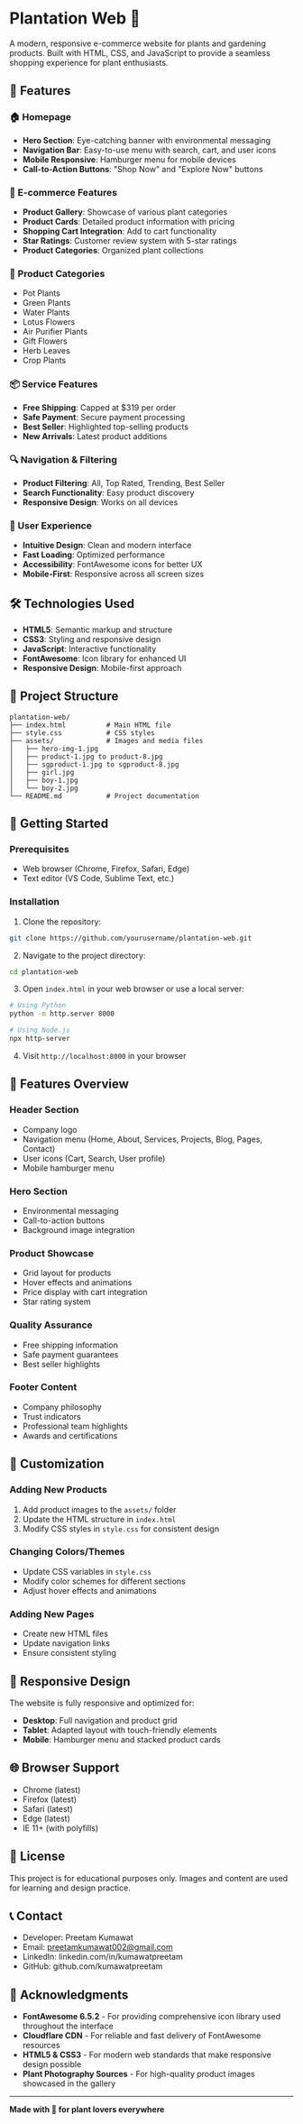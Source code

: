 # Plantation Web 🌱

A modern, responsive e-commerce website for plants and gardening products. Built with HTML, CSS, and JavaScript to provide a seamless shopping experience for plant enthusiasts.

## 🌟 Features

### 🏠 Homepage
- **Hero Section**: Eye-catching banner with environmental messaging
- **Navigation Bar**: Easy-to-use menu with search, cart, and user icons
- **Mobile Responsive**: Hamburger menu for mobile devices
- **Call-to-Action Buttons**: "Shop Now" and "Explore Now" buttons

### 🛒 E-commerce Features
- **Product Gallery**: Showcase of various plant categories
- **Product Cards**: Detailed product information with pricing
- **Shopping Cart Integration**: Add to cart functionality
- **Star Ratings**: Customer review system with 5-star ratings
- **Product Categories**: Organized plant collections

### 🎯 Product Categories
- Pot Plants
- Green Plants
- Water Plants
- Lotus Flowers
- Air Purifier Plants
- Gift Flowers
- Herb Leaves
- Crop Plants

### 📦 Service Features
- **Free Shipping**: Capped at $319 per order
- **Safe Payment**: Secure payment processing
- **Best Seller**: Highlighted top-selling products
- **New Arrivals**: Latest product additions

### 🔍 Navigation & Filtering
- **Product Filtering**: All, Top Rated, Trending, Best Seller
- **Search Functionality**: Easy product discovery
- **Responsive Design**: Works on all devices

### 📱 User Experience
- **Intuitive Design**: Clean and modern interface
- **Fast Loading**: Optimized performance
- **Accessibility**: FontAwesome icons for better UX
- **Mobile-First**: Responsive across all screen sizes

## 🛠️ Technologies Used

- **HTML5**: Semantic markup and structure
- **CSS3**: Styling and responsive design
- **JavaScript**: Interactive functionality
- **FontAwesome**: Icon library for enhanced UI
- **Responsive Design**: Mobile-first approach

## 📁 Project Structure

```
plantation-web/
├── index.html          # Main HTML file
├── style.css           # CSS styles
├── assets/             # Images and media files
│   ├── hero-img-1.jpg
│   ├── product-1.jpg to product-8.jpg
│   ├── sgproduct-1.jpg to sgproduct-8.jpg
│   ├── girl.jpg
│   ├── boy-1.jpg
│   └── boy-2.jpg
└── README.md           # Project documentation
```

## 🚀 Getting Started

### Prerequisites
- Web browser (Chrome, Firefox, Safari, Edge)
- Text editor (VS Code, Sublime Text, etc.)

### Installation
1. Clone the repository:
```bash
git clone https://github.com/yourusername/plantation-web.git
```

2. Navigate to the project directory:
```bash
cd plantation-web
```

3. Open `index.html` in your web browser or use a local server:
```bash
# Using Python
python -m http.server 8000

# Using Node.js
npx http-server
```

4. Visit `http://localhost:8000` in your browser

## 🎨 Features Overview

### Header Section
- Company logo
- Navigation menu (Home, About, Services, Projects, Blog, Pages, Contact)
- User icons (Cart, Search, User profile)
- Mobile hamburger menu

### Hero Section
- Environmental messaging
- Call-to-action buttons
- Background image integration

### Product Showcase
- Grid layout for products
- Hover effects and animations
- Price display with cart integration
- Star rating system

### Quality Assurance
- Free shipping information
- Safe payment guarantees
- Best seller highlights

### Footer Content
- Company philosophy
- Trust indicators
- Professional team highlights
- Awards and certifications

## 🔧 Customization

### Adding New Products
1. Add product images to the `assets/` folder
2. Update the HTML structure in `index.html`
3. Modify CSS styles in `style.css` for consistent design

### Changing Colors/Themes
- Update CSS variables in `style.css`
- Modify color schemes for different sections
- Adjust hover effects and animations

### Adding New Pages
- Create new HTML files
- Update navigation links
- Ensure consistent styling

## 📱 Responsive Design

The website is fully responsive and optimized for:
- **Desktop**: Full navigation and product grid
- **Tablet**: Adapted layout with touch-friendly elements
- **Mobile**: Hamburger menu and stacked product cards

## 🌐 Browser Support

- Chrome (latest)
- Firefox (latest)
- Safari (latest)
- Edge (latest)
- IE 11+ (with polyfills)

## 📄 License

This project is for educational purposes only. Images and content are used for learning and design practice.


## 📞 Contact

- Developer: Preetam Kumawat
- Email: preetamkumawat002@gmail.com
- LinkedIn: linkedin.com/in/kumawatpreetam  
- GitHub: github.com/kumawatpreetam


## 🙏 Acknowledgments

- **FontAwesome 6.5.2** - For providing comprehensive icon library used throughout the interface
- **Cloudflare CDN** - For reliable and fast delivery of FontAwesome resources
- **HTML5 & CSS3** - For modern web standards that make responsive design possible
- **Plant Photography Sources** - For high-quality product images showcased in the gallery

---

**Made with 🌱 for plant lovers everywhere**